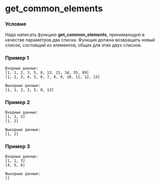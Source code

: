 # get_common_elements

### **Условие**

Надо написать функцию **get_common_elements**, принимающую в качестве параметров два списка. Функция должна возвращать новый список, состоящий из элементов, общих для этих двух списков.

### Пример 1

```
Входные данные:
[1, 1, 2, 3, 5, 8, 13, 21, 34, 55, 89]
[1, 2, 3, 4, 5, 6, 7, 8, 9, 10, 11, 12, 13]

Выходные данные:
[1, 1, 2, 3, 5, 8, 13]
```

### Пример 2

```
Входные данные:
[1, 2, 3]
[1, 2]

Выходные данные:
[1, 2]
```

### Пример 3

```
Входные данные:
[1, 2, 3]
[4, 5, 6]

Выходные данные:
[]
```